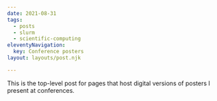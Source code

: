 ```yaml
---
date: 2021-08-31
tags:
  - posts
  - slurm
  - scientific-computing
eleventyNavigation:
  key: Conference posters
layout: layouts/post.njk

---
```


This is the top-level post for pages that host digital versions of posters I present at conferences.


